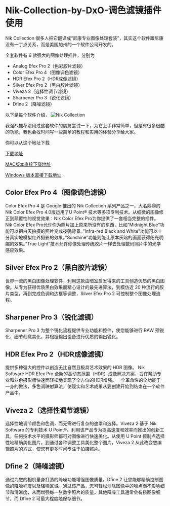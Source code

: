 # Nik-Collection-by-DxO-调色滤镜插件使用

Nik Collection 很多人把它翻译成“尼康专业图像处理套装”，其实这个软件跟尼康没有一丁点关系，而是美国加州的一个软件公司开发的。

全套软件有 6 款强大的图像处理插件，分别为
- Analog Efex Pro 2（色彩胶片滤镜）
- Color Efex Pro 4（图像调色滤镜）
- HDR Efex Pro 2（HDR成像滤镜）
- Silver Efex Pro 2（黑白胶片滤镜） 
- Viveza 2（选择性调节滤镜）
- Sharpener Pro 3（锐化滤镜）
- Dfine 2（降噪滤镜）

以下是每个软件介绍，
![Nik Collection ](../../static/zh/lamb/camera/nikon/01-001.jpg)

我强烈推荐没用过这套软件的朋友尝试一下，为它上手非常简单，但是有很多很酷的功能，我也会找时间写一些简单的教程和实用的体验分享给大家。

你可以从这个地址下载

[下载地址](https://www.google.com/nikcollection/)

[MAC版本直接下载地址](https://dl.google.com/edgedl/photos/nikcollection-full-1.2.11.dmg)

[Windows 版本直接下载地址](https://dl.google.com/edgedl/photos/nikcollection-full-1.2.11.exe)



## Color Efex Pro 4（图像调色滤镜）
Color Efex Pro 4 是 Google 推出的 Nik Collection 系列产品之一，大名鼎鼎的Nik Color Efex Pro 4.0版运用了U Point® 技术等多项专利技术。从细微的图像修正到颠覆性的视觉效果：Nik Color Efex Pro为你提供了一套相当完整的插件。Nik Color Efex Pro允许你为照片加上原来所没有的东西，比如”Midnight Blue”功能可以把白天拍摄的照片变成夜晚背景。”Infra-red Black and White”功能可以十分真实地模拟红外摄影的效果。”Sunshine”功能则能让原本灰暗的画面获得阳光明媚的效果。”True Light”技术允许你像处理传统胶片一样去处理数码照片中的光学感应效果。



## Silver Efex Pro 2（黑白胶片滤镜）
世界一流的黑白图像处理软件，利用这款由暗室启发得来的工具创造优质的黑白图像。从专为获得优质黑白效果而精心设计的最先进算法，到模仿近 20 种流行的胶片类型，再到完成色调和边框等调整，Silver Efex Pro 2 可控制整个图像处理流程。



## Sharpener Pro 3（锐化滤镜）
Sharpener Pro 3 为整个锐化流程提供专业功能和控件，使您能够进行 RAW 预锐化、细节创意美化，并根据输出设备进行优质的输出锐化。



## HDR Efex Pro 2（HDR成像滤镜）
提供多种强大的控件以创造无比自然且极具艺术效果的 HDR 图像。 Nik Software HDR Efex Pro 全新的高动态范围（HDR）成像解决方案，旨在帮助专业和业余摄影师快速而轻松地实现了全方位的HDR增强。一个革命性的全功能于一身的做法，多色调映射算法，使现实和艺术成果从要创建开始到结束在一个软件产品中。



## Viveza 2（选择性调节滤镜）
选择性地调节颜色和色调，而无需进行复杂的遮罩和选择。Viveza 2 基于 Nik Software 的专利技术 U Point®。利用该产品专为提高速度和效率而推出的创新工具，任何技术水平的摄影师都可对图像进行快速美化。从使用 U Point 控制点选择性地精确美化图片，到通过各种调整工具美化整个图片，Viveza 2 从此改变您编辑照片的方式，使您有更多时间专注于拍摄照片。



## Dfine 2（降噪滤镜）
通过为您的相机量身打造的降噪功能增强图像质量。Dfine 2 让您能够精确控制图像的降噪程度以及降噪区域。通过该产品，您可轻松消除图像中的噪点而不影响细节和清晰度，从而增强每一张数字照片的质量。其他降噪工具通常会有损图像细节，而 Dfine 2 可最大程度地保存细节。


